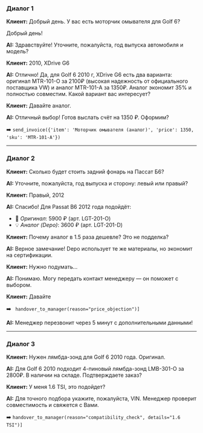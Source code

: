 ### Диалог 1
**Клиент:** Добрый день. У вас есть моторчик омывателя для Golf 6?

Добрый день! 

**AI:** Здравствуйте! Уточните, пожалуйста, год выпуска автомобиля и модель?

**Клиент:** 2010, XDrive G6

**AI:** Отлично! Да, для Golf 6 2010 г, XDrive G6  есть два варианта: 
     оригинал MTR-101-O за 2100₽ (высокая надежность от официального поставщика VW) и аналог MTR-101-A за 1350₽. 
     Аналог экономит 35% и полностью совместим. Какой вариант вас интересует?

**Клиент:** Давайте аналог.

**AI:** Отличный выбор! Готов выслать счёт на 1350 ₽. Оформим?

➡️ `send_invoice({'item': 'Моторчик омывателя (аналог)', 'price': 1350, 'sku': 'MTR-101-A'})`

---

### Диалог 2
**Клиент:** Сколько будет стоить задний фонарь на Пассат Б6?

**AI:** Уточните, пожалуйста, год выпуска и сторону: левый или правый?

**Клиент:** Правый, 2012

**AI:** Спасибо! Для Passat B6 2012  года подойдёт:
- 🔧 *Оригинал*: 5900 ₽ (арт. LGT-201-O)
- 💡 *Аналог (Depo)*: 3600 ₽ (арт. LGT-201-D)

**Клиент:** Почему аналог в 1.5 раза дешевле? Это не подделка?

**AI:**   Верное замечание! Depo использует те же материалы, но экономит на сертификации. 

**Клиент:**  Нужно подумать...

**AI:** Понимаю. Могу передать контакт менеджеру — он поможет с выбором.

**Клиент:**  Давайте

➡️ ` handover_to_manager(reason="price_objection")]`

**AI:** Менеджер перезвонит через 5 минут с дополнительными данными!

---

### Диалог 3
**Клиент:** Нужен лямбда-зонд для Golf 6 2010 года. Оригинал.

**AI:** Для Golf 6 2010 подходит 4-пиновый лямбда-зонд LMB-301-O за 2800₽. 
     В наличии на складе. Подтверждаете заказ?

**Клиент:** У меня 1.6 TSI, это подойдет?

**AI:** Для точного подбора укажите, пожалуйста, VIN. Менеджер проверит совместимость и свяжется с Вами.

➡️ `handover_to_manager(reason="compatibility_check", details="1.6 TSI")]`